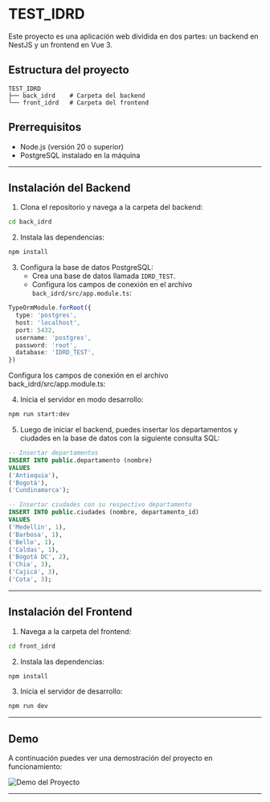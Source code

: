 # TEST_IDRD

Este proyecto es una aplicación web dividida en dos partes: un backend en NestJS y un frontend en Vue 3.

## Estructura del proyecto
```
TEST_IDRD
├── back_idrd    # Carpeta del backend
└── front_idrd   # Carpeta del frontend
```

## Prerrequisitos
- Node.js (versión 20 o superior)
- PostgreSQL instalado en la máquina

---

## Instalación del Backend

1. Clona el repositorio y navega a la carpeta del backend:
```bash
cd back_idrd
```

2. Instala las dependencias:
```bash
npm install
```

3. Configura la base de datos PostgreSQL:
   - Crea una base de datos llamada `IDRD_TEST`.
   - Configura los campos de conexión en el archivo `back_idrd/src/app.module.ts`:

```typescript
TypeOrmModule.forRoot({
  type: 'postgres',
  host: 'localhost',
  port: 5432,
  username: 'postgres',
  password: 'root',
  database: 'IDRD_TEST',
})
```
   Configura los campos de conexión en el archivo back_idrd/src/app.module.ts:

4. Inicia el servidor en modo desarrollo:
```bash
npm run start:dev
```

5. Luego de iniciar el backend, puedes insertar los departamentos y ciudades en la base de datos con la siguiente consulta SQL:

```sql
-- Insertar departamentos
INSERT INTO public.departamento (nombre) 
VALUES 
('Antioquia'),
('Bogotá'),
('Cundinamarca');

-- Insertar ciudades con su respectivo departamento
INSERT INTO public.ciudades (nombre, departamento_id) 
VALUES
('Medellin', 1), 
('Barbosa', 1), 
('Bello', 1), 
('Caldas', 1),
('Bogotá DC', 2),
('Chia', 3), 
('Cajicá', 3), 
('Cota', 3);
```

---

## Instalación del Frontend

1. Navega a la carpeta del frontend:
```bash
cd front_idrd
```

2. Instala las dependencias:
```bash
npm install
```

3. Inicia el servidor de desarrollo:
```bash
npm run dev
```

---

## Demo
A continuación puedes ver una demostración del proyecto en funcionamiento:

![Demo del Proyecto](front_idrd/src/assets/demo.gif)

---
